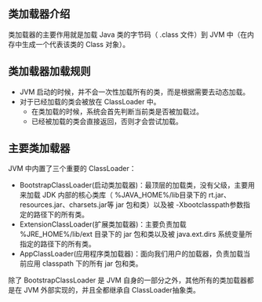 ## 类加载器介绍
类加载器的主要作用就是加载 Java 类的字节码（ .class 文件）到 JVM 中（在内存中生成一个代表该类的 Class 对象）。
## 类加载器加载规则
- JVM 启动的时候，并不会一次性加载所有的类，而是根据需要去动态加载。
- 对于已经加载的类会被放在 ClassLoader 中。
  - 在类加载的时候，系统会首先判断当前类是否被加载过。
  - 已经被加载的类会直接返回，否则才会尝试加载。
## 主要类加载器
JVM 中内置了三个重要的 ClassLoader：
- BootstrapClassLoader(启动类加载器)：最顶层的加载类，没有父级，主要用来加载 JDK 内部的核心类库（ %JAVA_HOME%/lib目录下的 rt.jar、resources.jar、charsets.jar等 jar 包和类）以及被 -Xbootclasspath参数指定的路径下的所有类。
- ExtensionClassLoader(扩展类加载器)：主要负责加载 %JRE_HOME%/lib/ext 目录下的 jar 包和类以及被 java.ext.dirs 系统变量所指定的路径下的所有类。
- AppClassLoader(应用程序类加载器)：面向我们用户的加载器，负责加载当前应用 classpath 下的所有 jar 包和类。

除了 BootstrapClassLoader 是 JVM 自身的一部分之外，其他所有的类加载器都是在 JVM 外部实现的，并且全都继承自 ClassLoader抽象类。